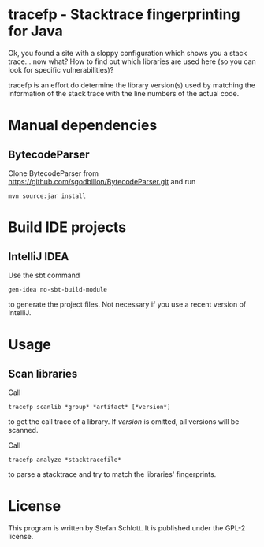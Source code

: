 # tracefp - Stacktrace fingerprinting for Java

Ok, you found a site with a sloppy configuration which shows you a stack
trace... now what? How to find out which libraries are used here (so you
can look for specific vulnerabilities)?

tracefp is an effort do determine the library version(s) used by
matching the information of the stack trace with the line numbers of the
actual code.


# Manual dependencies

## BytecodeParser

Clone BytecodeParser from https://github.com/sgodbillon/BytecodeParser.git and run

    mvn source:jar install


# Build IDE projects

## IntelliJ IDEA

Use the sbt command

    gen-idea no-sbt-build-module

to generate the project files. Not necessary if you use a recent version
of IntelliJ.

# Usage

## Scan libraries

Call

    tracefp scanlib *group* *artifact* [*version*]

to get the call trace of a library. If *version* is omitted, all
versions will be scanned.


Call

    tracefp analyze *stacktracefile*

to parse a stacktrace and try to match the libraries' fingerprints.


# License

This program is written by Stefan Schlott. It is published under the
GPL-2 license.

